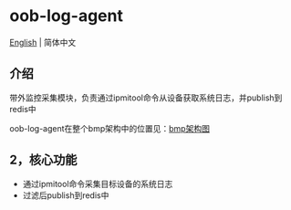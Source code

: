 # oob-log-agent

[English](README.md) | 简体中文


## 介绍

带外监控采集模块，负责通过ipmitool命令从设备获取系统日志，并publish到redis中

oob-log-agent在整个bmp架构中的位置见：[bmp架构图](../bmp-scheduler/README.zh-CN.md)



## 2，核心功能

- 通过ipmitool命令采集目标设备的系统日志
- 过滤后publish到redis中

